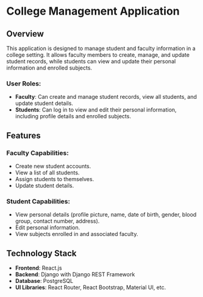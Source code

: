 # College Management Application

## Overview

This application is designed to manage student and faculty information in a college setting. It allows faculty members to create, manage, and update student records, while students can view and update their personal information and enrolled subjects.

### User Roles:
- **Faculty**: Can create and manage student records, view all students, and update student details.
- **Students**: Can log in to view and edit their personal information, including profile details and enrolled subjects.

## Features

### Faculty Capabilities:
- Create new student accounts.
- View a list of all students.
- Assign students to themselves.
- Update student details.

### Student Capabilities:
- View personal details (profile picture, name, date of birth, gender, blood group, contact number, address).
- Edit personal information.
- View subjects enrolled in and associated faculty.

## Technology Stack

- **Frontend**: React.js
- **Backend**: Django with Django REST Framework
- **Database**: PostgreSQL
- **UI Libraries**: React Router, React Bootstrap, Material UI, etc.


